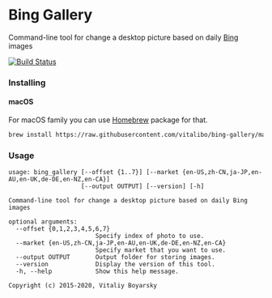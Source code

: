 # Bing Gallery

Command-line tool for change a desktop picture based on daily [Bing](https://www.bing.com) images

[![Build Status](https://travis-ci.org/vitalibo/bing-gallery.svg?branch=master)](https://travis-ci.org/vitalibo/bing-gallery)

### Installing
#### macOS

For macOS family you can use [Homebrew](https://brew.sh) package for that.

```bash
brew install https://raw.githubusercontent.com/vitalibo/bing-gallery/master/integration/brew/bing-gallery.rb
```

### Usage

```text
usage: bing_gallery [--offset {1..7}] [--market {en-US,zh-CN,ja-JP,en-AU,en-UK,de-DE,en-NZ,en-CA}] 
                    [--output OUTPUT] [--version] [-h]

Command-line tool for change a desktop picture based on daily Bing images

optional arguments:
  --offset {0,1,2,3,4,5,6,7}
                        Specify index of photo to use.
  --market {en-US,zh-CN,ja-JP,en-AU,en-UK,de-DE,en-NZ,en-CA}
                        Specify market that you want to use.
  --output OUTPUT       Output folder for storing images.
  --version             Display the version of this tool.
  -h, --help            Show this help message.

Copyright (c) 2015-2020, Vitaliy Boyarsky
```
